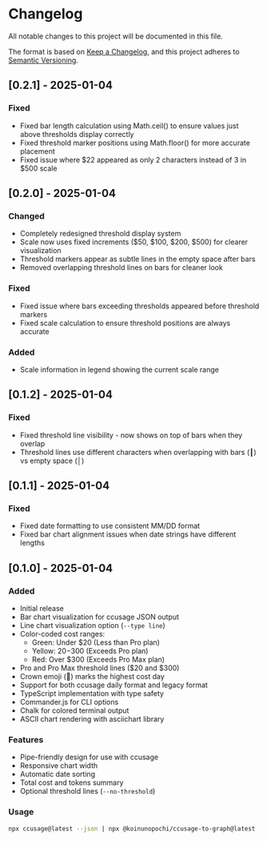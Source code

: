 # Changelog

All notable changes to this project will be documented in this file.

The format is based on [Keep a Changelog](https://keepachangelog.com/en/1.0.0/),
and this project adheres to [Semantic Versioning](https://semver.org/spec/v2.0.0.html).

## [0.2.1] - 2025-01-04

### Fixed
- Fixed bar length calculation using Math.ceil() to ensure values just above thresholds display correctly
- Fixed threshold marker positions using Math.floor() for more accurate placement
- Fixed issue where $22 appeared as only 2 characters instead of 3 in $500 scale

## [0.2.0] - 2025-01-04

### Changed
- Completely redesigned threshold display system
- Scale now uses fixed increments ($50, $100, $200, $500) for clearer visualization
- Threshold markers appear as subtle lines in the empty space after bars
- Removed overlapping threshold lines on bars for cleaner look

### Fixed
- Fixed issue where bars exceeding thresholds appeared before threshold markers
- Fixed scale calculation to ensure threshold positions are always accurate

### Added
- Scale information in legend showing the current scale range

## [0.1.2] - 2025-01-04

### Fixed
- Fixed threshold line visibility - now shows on top of bars when they overlap
- Threshold lines use different characters when overlapping with bars (┃) vs empty space (│)

## [0.1.1] - 2025-01-04

### Fixed
- Fixed date formatting to use consistent MM/DD format
- Fixed bar chart alignment issues when date strings have different lengths

## [0.1.0] - 2025-01-04

### Added
- Initial release
- Bar chart visualization for ccusage JSON output
- Line chart visualization option (`--type line`)
- Color-coded cost ranges:
  - Green: Under $20 (Less than Pro plan)
  - Yellow: $20-$300 (Exceeds Pro plan)
  - Red: Over $300 (Exceeds Pro Max plan)
- Pro and Pro Max threshold lines ($20 and $300)
- Crown emoji (👑) marks the highest cost day
- Support for both ccusage daily format and legacy format
- TypeScript implementation with type safety
- Commander.js for CLI options
- Chalk for colored terminal output
- ASCII chart rendering with asciichart library

### Features
- Pipe-friendly design for use with ccusage
- Responsive chart width
- Automatic date sorting
- Total cost and tokens summary
- Optional threshold lines (`--no-threshold`)

### Usage
```bash
npx ccusage@latest --json | npx @koinunopochi/ccusage-to-graph@latest
```